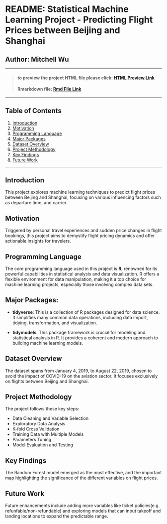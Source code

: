 # README: Statistical Machine Learning Project - Predicting Flight Prices between Beijing and Shanghai

## Author: Mitchell Wu
---
> #### to preview the project HTML file please click: [HTML Preview Link](https://htmlpreview.github.io/?https://github.com/mitchell-wu/stats_machine_learning_project/blob/main/project.html)
>
> #### Rmarkdown file: [Rmd File Link](https://github.com/mitchell-wu/stats_machine_learning_project/blob/main/project.Rmd)
---

## Table of Contents
1. [Introduction](#introduction)
2. [Motivation](#motivation)
3. [Programming Language](#programming-language)
4. [Major Packages](#major-packages)
5. [Dataset Overview](#dataset-overview)
6. [Project Methodology](#project-methodology)
7. [Key Findings](#key-findings)
8. [Future Work](#future-work)



---
<a name="introduction"></a>
## Introduction
This project explores machine learning techniques to predict flight prices between Beijing and Shanghai, focusing on various influencing factors such as departure time, and carrier.

<a name="motivation"></a>
## Motivation
Triggered by personal travel experiences and sudden price changes in flight bookings, this project aims to demystify flight pricing dynamics and offer actionable insights for travelers.

<a name="programming-language"></a>
## Programming Language

The core programming language used in this project is **R**, renowned for its powerful capabilities in statistical analysis and data visualization. R offers a flexible environment for data manipulation, making it a top choice for machine learning projects, especially those involving complex data sets.

<a name="major-packages"></a>
## Major Packages:
- **tidyverse**: This is a collection of R packages designed for data science. It simplifies many common data operations, including data import, tidying, transformation, and visualization. 

- **tidymodels**: This package framework is crucial for modeling and statistical analysis in R. It provides a coherent and modern approach to building machine learning models. 

<a name="dataset-overview"></a>
## Dataset Overview
The dataset spans from January 4, 2019, to August 22, 2019, chosen to avoid the impact of COVID-19 on the aviation sector. It focuses exclusively on flights between Beijing and Shanghai.

<a name="project-methodology"></a>
## Project Methodology
The project follows these key steps:
- Data Cleaning and Variable Selection
- Exploratory Data Analysis
- K-fold Cross Validation
- Training Data with Multiple Models
- Parameters Tuning
- Model Evaluation and Testing

<a name="key-findings"></a>
## Key Findings
The Random Forest model emerged as the most effective, and the important map highlighting the significance of the different variables on flight prices.

<a name="future-work"></a>
## Future Work
Future enhancements include adding more variables like ticket policies(e.g. refunfable/non-refundable) and exploring models that can input takeoff and landing locations to expand the predictable range.

